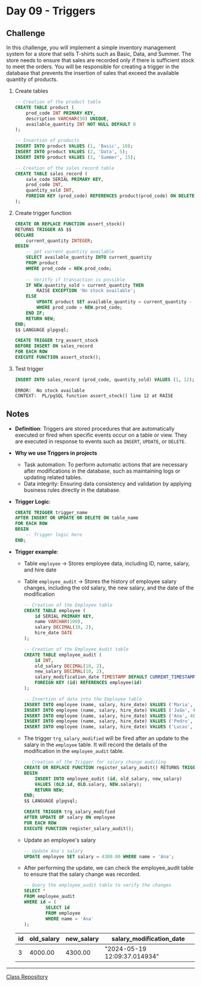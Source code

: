 # Day 09 - Triggers 

## Challenge

In this challenge, you will implement a simple inventory management system for a store that sells T-shirts such as Basic, Data, and Summer. The store needs to ensure that sales are recorded only if there is sufficient stock to meet the orders. You will be responsible for creating a trigger in the database that prevents the insertion of sales that exceed the available quantity of products.

1. Create tables
    ```sql
    -- Creation of the product table
    CREATE TABLE product (
        prod_code INT PRIMARY KEY,
        description VARCHAR(50) UNIQUE,
        available_quantity INT NOT NULL DEFAULT 0
    );

    -- Insertion of products
    INSERT INTO product VALUES (1, 'Basic', 10);
    INSERT INTO product VALUES (2, 'Data', 5);
    INSERT INTO product VALUES (3, 'Summer', 15);

    -- Creation of the sales_record table
    CREATE TABLE sales_record (
        sale_code SERIAL PRIMARY KEY,
        prod_code INT,
        quantity_sold INT,
        FOREIGN KEY (prod_code) REFERENCES product(prod_code) ON DELETE CASCADE
    );
    ```

2. Create trigger function
    ```sql
    CREATE OR REPLACE FUNCTION assert_stock()
    RETURNS TRIGGER AS $$
    DECLARE
        current_quantity INTEGER;
    BEGIN
        -- get current quantity available
        SELECT available_quantity INTO current_quantity
        FROM product
        WHERE prod_code = NEW.prod_code;
        
        -- Veritfy if transaction is possible
        IF NEW.quantity_sold > current_quantity THEN
            RAISE EXCEPTION 'No stock available';
        ELSE
            UPDATE product SET available_quantity = current_quantity - NEW.quantity_sold
            WHERE prod_code = NEW.prod_code;
        END IF;
        RETURN NEW;
    END;
    $$ LANGUAGE plpgsql;

    CREATE TRIGGER trg_assert_stock
    BEFORE INSERT ON sales_record
    FOR EACH ROW
    EXECUTE FUNCTION assert_stock();
    ```

3. Test trigger
    ```sql
    INSERT INTO sales_record (prod_code, quantity_sold) VALUES (1, 12);
    ```
    ```
    ERROR:  No stock available
    CONTEXT:  PL/pgSQL function assert_stock() line 12 at RAISE 
    ```
## Notes
- **Definition**: Triggers are stored procedures that are automatically executed or fired when specific events occur on a table or view. They are executed in response to events such as `INSERT`, `UPDATE`, or `DELETE`.

- **Why we use Triggers in projects**
    - Task automation: To perform automatic actions that are necessary after modifications in the database, such as maintaining logs or updating related tables.
    - Data integrity: Ensuring data consistency and validation by applying business rules directly in the database.

- **Trigger Logic**:
    ```sql
    CREATE TRIGGER trigger_name
    AFTER INSERT OR UPDATE OR DELETE ON table_name
    FOR EACH ROW
    BEGIN
        -- Trigger logic here
    END;

- **Trigger example**:
    - Table `employee` → Stores employee data, including ID, name, salary, and hire date
    - Table `employee_audit` → Stores the history of employee salary changes, including the old salary, the new salary, and the date of the modification
        ```sql
        -- Creation of the Employee table
        CREATE TABLE employee (
            id SERIAL PRIMARY KEY,
            name VARCHAR(100),
            salary DECIMAL(10, 2),
            hire_date DATE
        );

        -- Creation of the Employee_Audit table
        CREATE TABLE employee_audit (
            id INT,
            old_salary DECIMAL(10, 2),
            new_salary DECIMAL(10, 2),
            salary_modification_date TIMESTAMP DEFAULT CURRENT_TIMESTAMP,
            FOREIGN KEY (id) REFERENCES employee(id)
        );

        -- Insertion of data into the Employee table
        INSERT INTO employee (name, salary, hire_date) VALUES ('Maria', 5000.00, '2021-06-01');
        INSERT INTO employee (name, salary, hire_date) VALUES ('João', 4500.00, '2021-07-15');
        INSERT INTO employee (name, salary, hire_date) VALUES ('Ana', 4000.00, '2022-01-10');
        INSERT INTO employee (name, salary, hire_date) VALUES ('Pedro', 5500.00, '2022-03-20');
        INSERT INTO employee (name, salary, hire_date) VALUES ('Lucas', 4700.00, '2022-05-25');
        ```

    - The trigger `trg_salary_modified` will be fired after an update to the salary in the `employee` table. It will record the details of the modification in the `employee_audit` table.
        ```sql
        -- Creation of the Trigger for salary change auditing
        CREATE OR REPLACE FUNCTION register_salary_audit() RETURNS TRIGGER AS $$
        BEGIN
            INSERT INTO employee_audit (id, old_salary, new_salary)
            VALUES (OLD.id, OLD.salary, NEW.salary);
            RETURN NEW;
        END;
        $$ LANGUAGE plpgsql;

        CREATE TRIGGER trg_salary_modified
        AFTER UPDATE OF salary ON employee
        FOR EACH ROW
        EXECUTE FUNCTION register_salary_audit();
        ```
    - Update an employee's salary
        ```sql
        -- Update Ana's salary
        UPDATE employee SET salary = 4300.00 WHERE name = 'Ana';    
        ```
    - After performing the update, we can check the employee_audit table to ensure that the salary change was recorded.
        ```sql
        -- Query the employee_audit table to verify the changes
        SELECT * 
        FROM employee_audit 
        WHERE id = (
                SELECT id 
                FROM employee 
                WHERE name = 'Ana'
        );
        ```

    | id | old_salary | new_salary | salary_modification_date      |
    |----|------------|------------|-------------------------------|
    | 3  | 4000.00    | 4300.00    | "2024-05-19 12:09:37.014934"   |




--------------
[Class Repository](https://github.com/lvgalvao/data-engineering-roadmap/tree/main/Bootcamp%20-%20SQL%20e%20Analytics/Aula-09)